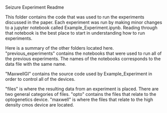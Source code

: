 Seizure Experiment Readme

This folder contains the code that was used to run the experiments discussed in the paper. Each experiment was run by making minor changes to a jupyter notebook called Example_Experiment.ipynb. Reading through that notebook is the best place to start in understanding how to run experiments.

Here is a summary of the other folders located here. "previous_experiments" contains the notebooks that were used to run all of the previous experiments. The names of the notebooks corresponds to the data file with the same name.  

"MaxwellGI" contains the source code used by
Example_Experiment in order to control all of the devices.

"files" is where the resulting data from an experiment is placed. There are two general categories of files. "opto" contains the files that relate to the optogenetics device. "maxwell" is where the files that relate to the high density cmos device are located.

